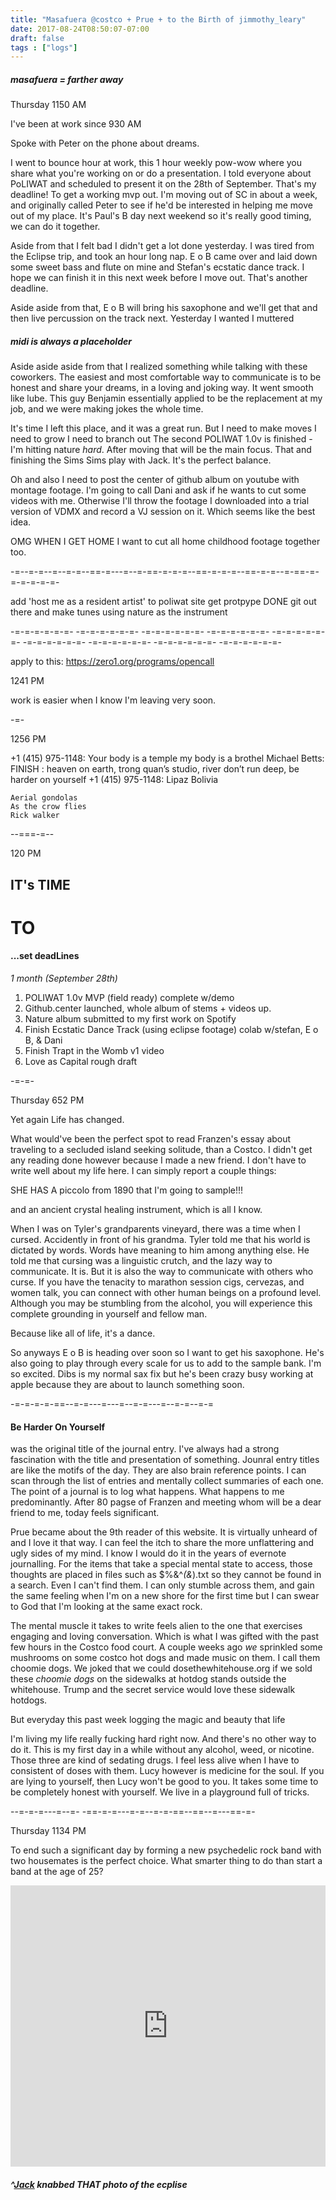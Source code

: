 ```yaml
---
title: "Masafuera @costco + Prue + to the Birth of jimmothy_leary"
date: 2017-08-24T08:50:07-07:00
draft: false
tags : ["logs"]
---
```


##### masafuera = farther away

Thursday 1150 AM

I've been at work since 930 AM

Spoke with Peter on the phone about dreams.

I went to bounce hour at work, this 1 hour weekly pow-wow where you share what you're working on or do a presentation. I told everyone about PoLIWAT and scheduled to present it on the 28th of September. That's my deadline! To get a working mvp out. I'm moving out of SC in about a week, and originally called Peter to see if he'd be interested in helping me move out of my place. It's Paul's B day next weekend so it's really good timing, we can do it together.

Aside from that I felt bad I didn't get a lot done yesterday. I was tired from the Eclipse trip, and took an hour long nap. E o B came over and laid down some sweet bass and flute on mine and Stefan's ecstatic dance track. I hope we can finish it in this next week before I move out. That's another deadline.

Aside aside from that, E o B will bring his saxophone and we'll get that and then live percussion on the track next.
Yesterday I wanted I muttered

##### midi is always a placeholder

Aside aside aside from that I realized something while talking with these coworkers. The easiest and most comfortable way to communicate is to be honest and share your dreams, in a loving and joking way. It went smooth like lube. This guy Benjamin essentially applied to be the replacement at my job, and we were making jokes the whole time.

It's time I left this place, and it was a great run. But I need to make moves
I need to grow
I need to branch out
The second POLIWAT 1.0v is finished - I'm hitting nature *hard*.
After moving that will be the main focus.
That and finishing the Sims Sims play with Jack. It's the perfect balance.

Oh and also I need to post the center of github album on youtube with montage footage. I'm going to call Dani and ask if he wants to cut some videos with me. Otherwise I'll throw the footage I downloaded into a trial version of VDMX and record a VJ session on it. Which seems like the best idea.

OMG WHEN I GET HOME I want to cut all home childhood footage together too.


-=--=-=--=--=-=--==-=---=--=-==-=-=-=--==-=-=-=--==-=-=--=-==-=-=-=-=-=-=-

add 'host me as a resident artist' to poliwat site
get protpype DONE
git out there and make tunes using nature as the instrument


-=-=-=-=-=-=- -=-=-=-=-=-=- -=-=-=-=-=-=- -=-=-=-=-=-=- -=-=-=-=-=-=- -=-=-=-=-=-=- -=-=-=-=-=-=- -=-=-=-=-=-=- -=-=-=-=-=-=-

apply to this:
https://zero1.org/programs/opencall


1241 PM

work is easier when I know I'm leaving very soon.


-=-

1256 PM

+1 (415) 975-1148:
	Your body is a temple my body is a brothel
Michael Betts:
	FINISH : heaven on earth, trong quan’s studio, river don’t run deep, be harder on yourself
+1 (415) 975-1148:
	Lipaz Bolivia

	Aerial gondolas
	As the crow flies
	Rick walker


--===-=--


120 PM

## IT's TIME
# TO
#### ...set deadLines

*1 month (September 28th)*

1. POLIWAT 1.0v MVP (field ready) complete w/demo
2. Github.center launched, whole album of stems + videos up.
3. Nature album submitted to my first work on Spotify
4. Finish Ecstatic Dance Track (using eclipse footage) colab w/stefan, E o B, & Dani
5. Finish Trapt in the Womb v1 video
6. Love as Capital rough draft



-=-=-


Thursday 652 PM

Yet again Life has changed.

What would've been the perfect spot to read Franzen's essay about traveling to a secluded island seeking solitude, than a Costco. I didn't get any reading done however because I made a new friend. I don't have to write well about my life here. I can simply report a couple things:

SHE HAS A piccolo from 1890 that I'm going to sample!!!

and an ancient crystal healing instrument, which is all I know.


When I was on Tyler's grandparents vineyard, there was a time when I cursed. Accidently in front of his grandma. Tyler told me that his world is dictated by words. Words have meaning to him among anything else. He told me that cursing was a linguistic crutch, and the lazy way to communicate. It is. But it is also the way to communicate with others who curse. If you have the tenacity to marathon session cigs, cervezas, and women talk, you can connect with other human beings on a profound level. Although you may be stumbling from the alcohol, you will experience this complete grounding in yourself and fellow man.

Because like all of life, it's a dance.

So anyways E o B is heading over soon so I want to get his saxophone. He's also going to play through every scale for us to add to the sample bank. I'm so excited. Dibs is my normal sax fix but he's been crazy busy working at apple because they are about to launch something soon.   


-=-=-=-=-==--=-=---=---=--=-=---=--=-=--=-=


#### Be Harder On Yourself

was the original title of the journal entry. I've always had a strong fascination with the title and presentation of something. Jounral entry titles are like the motifs of the day. They are also brain reference points. I can scan through the list of entries and mentally collect summaries of each one. The point of a journal is to log what happens. What happens to me predominantly. After 80 pagse of Franzen and meeting whom will be a dear friend to me, today feels significant.

Prue became about the 9th reader of this website. It is virtually unheard of and I love it that way. I can feel the itch to share the more unflattering and ugly sides of my mind. I know I would do it in the years of evernote journalling. For the items that take a special mental state to access, those thoughts are placed in files such as $%&^*(&*).txt so they cannot be found in a search. Even I can't find them. I can only stumble across them, and gain the same feeling when I'm on a new shore for the first time but I can swear to God that I'm looking at the same exact rock.

The mental muscle it takes to write feels alien to the one that exercises engaging and loving conversation. Which is what I was gifted with the past few hours in the Costco food court. A couple weeks ago *we* sprinkled some mushrooms on some costco hot dogs and made music on them. I call them choomie dogs. We joked that we could dosethewhitehouse.org if we sold these *choomie dogs* on the sidewalks at hotdog stands outside the whitehouse. Trump and the secret service would love these sidewalk hotdogs.

But everyday this past week logging the magic and beauty that life

I'm living my life really fucking hard right now. And there's no other way to do it. This is my first day in a while without any alcohol, weed, or nicotine. Those three are kind of sedating drugs. I feel less alive when I have to consistent of doses with them. Lucy however is medicine for the soul. If you are lying to yourself, then Lucy won't be good to you. It takes some time to be completely honest with yourself. We live in a playground full of tricks.


--=-=-=---=--=-  -==-=-=---=-=--=-=-==--==--=---==-=-


Thursday 1134 PM

To end such a significant day by forming a new psychedelic rock band with two housemates is the perfect choice. What smarter thing to do than start a band at the age of 25?

<iframe width="100%" height="450" scrolling="no" frameborder="no" src="https://w.soundcloud.com/player/?url=https%3A//api.soundcloud.com/tracks/339415964%3Fsecret_token%3Ds-3EfSq&amp;color=ff5500&amp;auto_play=false&amp;hide_related=false&amp;show_comments=true&amp;show_user=true&amp;show_reposts=false&amp;visual=true"></iframe>


#####  ^<a href="jack">Jack</a> knabbed THAT photo of the ecplise
